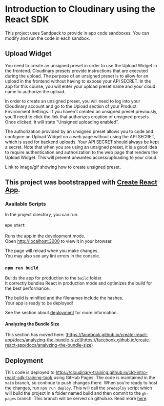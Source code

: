 # Introduction to Cloudinary using the React SDK

This project uses Sandpack to provide in app code sandboxes.  You can modify and run the code in each sandbox. 

## Upload Widget

You need to create an unsigned preset in order to use the Upload Widget in the frontend. Cloudinary presets provide instructions that are executed during the upload. The purpose of an unsigned preset is to allow for an upload in the frontend without having to expose your API SECRET.  In the app for this course, you will enter your upload preset name and your cloud name to authorize the upload.

In order to create an unsigned preset, you will need to log into your Cloudinary account and go to the Upload section of your Product Environment Settings. If you haven't created an unsigned preset previously, you'll need to click the link that authorizes creation of unsigned presets.  Once clicked, it will state "Unsigned uploading enabled".  

The authorization provided by an unsigned preset allows you to code and configure an Upload Widget on a web page without using the API SECRET, which is used for backend uploads. Your API SECRET should always be kept a secret.  Note that when you are using an unsigned preset, it is a good idea to require authentication and authorization to the web page that renders the Upload Widget.  This will prevent unwanted access/uploading to your cloud. 

Link to image/gif showing how to create unsigned preset.

## This project was bootstrapped with [Create React App](https://github.com/facebook/create-react-app).

### Available Scripts

In the project directory, you can run:

#### `npm start`

Runs the app in the development mode.\
Open [http://localhost:3000](http://localhost:3000) to view it in your browser.

The page will reload when you make changes.\
You may also see any lint errors in the console.


### `npm run build`

Builds the app for production to the `build` folder.\
It correctly bundles React in production mode and optimizes the build for the best performance.

The build is minified and the filenames include the hashes.\
Your app is ready to be deployed!

See the section about [deployment](https://facebook.github.io/create-react-app/docs/deployment) for more information.

#### Analyzing the Bundle Size

This section has moved here: [https://facebook.github.io/create-react-app/docs/analyzing-the-bundle-size](https://facebook.github.io/create-react-app/docs/analyzing-the-bundle-size)


## Deployment
This code is deployed to https://cloudinary-training.github.io/cld-intro-react-sdk-training-tool/ using GitHub Pages.
The code is maintained in the `main` branch, so continue to push changes there.  When you're ready to host the changes, run `npm run deploy`.  This will call the `predeploy` script which will build the project in a folder named build and then commit to the `gh-pages` branch.  This branch will be served on github.io. 
Read more [here](https://github.com/gitname/react-gh-pages).